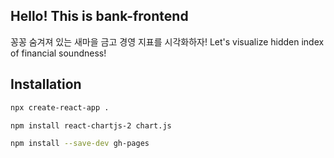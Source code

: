## Hello! This is bank-frontend

꽁꽁 숨겨져 있는 새마을 금고 경영 지표를 시각화하자!
Let's visualize hidden index of financial soundness!

## Installation

```bash
npx create-react-app .
```

```bash
npm install react-chartjs-2 chart.js
```

```bash
npm install --save-dev gh-pages
```
